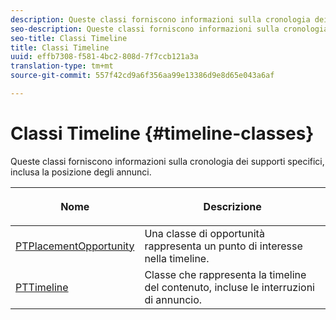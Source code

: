 ```yaml
---
description: Queste classi forniscono informazioni sulla cronologia dei supporti specifici, inclusa la posizione degli annunci.
seo-description: Queste classi forniscono informazioni sulla cronologia dei supporti specifici, inclusa la posizione degli annunci.
seo-title: Classi Timeline
title: Classi Timeline
uuid: effb7308-f581-4bc2-808d-7f7ccb121a3a
translation-type: tm+mt
source-git-commit: 557f42cd9a6f356aa99e13386d9e8d65e043a6af

---
```



# Classi Timeline {#timeline-classes}

Queste classi forniscono informazioni sulla cronologia dei supporti specifici, inclusa la posizione degli annunci.

<table frame="all" colsep="1" rowsep="1" id="table_6752E908BA6546549619994A3F7D5F87"> 
 <thead> 
  <tr rowsep="1"> 
   <th colname="1" class="entry"><b>Nome</b></th> 
   <th colname="2" class="entry"> <p><b>Descrizione</b></p> </th> 
  </tr> 
 </thead>
 <tbody> 
  <tr rowsep="1"> 
   <td colname="1"> <a href="https://help.adobe.com/en_US/primetime/api/psdk/appledoc/Classes/PTPlacementOpportunity.html" format="html" scope="external"> PTPlacementOpportunity</a> </td> 
   <td colname="2"> Una classe di opportunità rappresenta un punto di interesse nella timeline. </td> 
  </tr> 
  <tr rowsep="1"> 
   <td colname="1"><a href="https://help.adobe.com/en_US/primetime/api/psdk/appledoc/Classes/PTTimeline.html" format="html" scope="external"> PTTimeline</a> </td> 
   <td colname="2"> Classe che rappresenta la timeline del contenuto, incluse le interruzioni di annuncio. </td> 
  </tr> 
 </tbody> 
</table>
